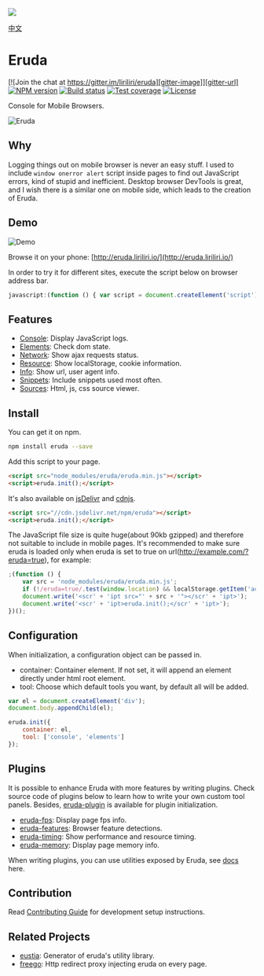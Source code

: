 <a href="http://eruda.liriliri.io/" target="_blank">
    <img src="http://7xn2zy.com1.z0.glb.clouddn.com/github_eruda2.jpg">
</a>

[中文](doc/README_CN.md)

# Eruda

[![Join the chat at https://gitter.im/liriliri/eruda][gitter-image]][gitter-url]
[![NPM version][npm-image]][npm-url]
[![Build status][travis-image]][travis-url]
[![Test coverage][codecov-image]][codecov-url]
[![License][license-image]][npm-url]

[gitter-image]: https://badges.gitter.im/liriliri/eruda.svg
[gitter-url]: https://gitter.im/liriliri/eruda?utm_source=badge&utm_medium=badge&utm_campaign=pr-badge&utm_content=badge
[npm-image]: https://img.shields.io/npm/v/eruda.svg
[npm-url]: https://npmjs.org/package/eruda
[travis-image]: https://img.shields.io/travis/liriliri/eruda.svg
[travis-url]: https://travis-ci.org/liriliri/eruda
[codecov-image]: https://codecov.io/github/liriliri/eruda/coverage.svg?branch=master
[codecov-url]: https://codecov.io/github/liriliri/eruda?branch=master
[license-image]: https://img.shields.io/npm/l/eruda.svg

Console for Mobile Browsers.

![Eruda](http://7xn2zy.com1.z0.glb.clouddn.com/eruda_screenshot4.jpg)

## Why

Logging things out on mobile browser is never an easy stuff. I used to include `window onerror alert` script inside pages to find out JavaScript errors, kind of stupid and inefficient. Desktop browser DevTools is great, and I wish there is a similar one on mobile side, which leads to the creation of Eruda.

## Demo

![Demo](http://7xn2zy.com1.z0.glb.clouddn.com/eruda_qrcode3.png)

Browse it on your phone: [http://eruda.liriliri.io/](http://eruda.liriliri.io/)

In order to try it for different sites, execute the script below on browser address bar.

```javascript
javascript:(function () { var script = document.createElement('script'); script.src="http://eruda.liriliri.io/eruda.min.js"; document.body.appendChild(script); script.onload = function () { eruda.init() } })();
```

## Features

* [Console](doc/TOOL_API.md#console): Display JavaScript logs.
* [Elements](doc/TOOL_API.md#elements): Check dom state.
* [Network](doc/TOOL_API.md#network): Show ajax requests status.
* [Resource](/doc/TOOL_API.md#resources): Show localStorage, cookie information.
* [Info](doc/TOOL_API.md#info): Show url, user agent info.
* [Snippets](doc/TOOL_API.md#snippets): Include snippets used most often.
* [Sources](doc/TOOL_API.md#sources): Html, js, css source viewer.

## Install

You can get it on npm.

```bash
npm install eruda --save
```

Add this script to your page.

```html
<script src="node_modules/eruda/eruda.min.js"></script>
<script>eruda.init();</script>
```

It's also available on [jsDelivr](http://www.jsdelivr.com/projects/eruda) and [cdnjs](https://cdnjs.com/libraries/eruda).

```html
<script src="//cdn.jsdelivr.net/npm/eruda"></script>
<script>eruda.init();</script>
```

The JavaScript file size is quite huge(about 90kb gzipped) and therefore not suitable to include in mobile pages. It's recommended to make sure eruda is loaded only when eruda is set to true on url(http://example.com/?eruda=true), for example:

```javascript
;(function () {
    var src = 'node_modules/eruda/eruda.min.js';
    if (!/eruda=true/.test(window.location) && localStorage.getItem('active-eruda') != 'true') return;
    document.write('<scr' + 'ipt src="' + src + '"></scr' + 'ipt>');
    document.write('<scr' + 'ipt>eruda.init();</scr' + 'ipt>');
})();
```

## Configuration

When initialization, a configuration object can be passed in.

* container: Container element. If not set, it will append an element directly
under html root element.
* tool: Choose which default tools you want, by default all will be added.

```javascript
var el = document.createElement('div');
document.body.appendChild(el);

eruda.init({
    container: el,
    tool: ['console', 'elements']
});
```

## Plugins

It is possible to enhance Eruda with more features by writing plugins. Check source code of plugins below to learn how to write your own custom tool panels. Besides, [eruda-plugin](https://github.com/liriliri/eruda-plugin) is available for plugin initialization.

* [eruda-fps](https://github.com/liriliri/eruda-fps): Display page fps info.
* [eruda-features](https://github.com/liriliri/eruda-features): Browser feature detections.
* [eruda-timing](https://github.com/liriliri/eruda-timing): Show performance and resource timing.
* [eruda-memory](https://github.com/liriliri/eruda-memory): Display page memory info.

When writing plugins, you can use utilities exposed by Eruda, see [docs](doc/UTIL_API.md) here.

## Contribution

Read [Contributing Guide](doc/CONTRIBUTING.md) for development setup instructions.

## Related Projects

* [eustia](https://github.com/liriliri/eustia): Generator of eruda's utility library.
* [freego](https://github.com/surunzi/freego): Http redirect proxy injecting eruda on every page.
